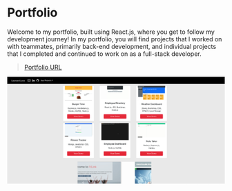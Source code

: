 # Portfolio

Welcome to my portfolio, built using React.js, where you get to follow my development journey! In my portfolio, you will find projects that I worked on with teammates, primarily back-end development, and individual projects that I completed and continued to work on as a full-stack developer. 


>[Portfolio URL](https://komplexnupe.github.io/)

![Portfolio](src/images/reactPortfolio.png)
